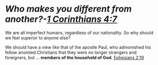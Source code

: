 *_Who makes you different from another?-[1 Corinthians 4:7](https://www.jw.org/en/publications/bible/study-bible/books/1-corinthians/4/#v46004007)_*
===

We are all imperfect humans, regardless of our nationality. So why should we feel superior to anyone else?



We should have a view like that of the apostle Paul, who admonished his fellow anointed Christians that they were no longer strangers and foreigners, but ...  **members of the household of God**. [Ephesians 2:19](https://www.jw.org/en/publications/bible/study-bible/books/ephesians/2/#v49002019)


